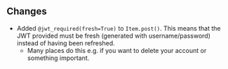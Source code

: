 ## Changes

* Added `@jwt_required(fresh=True)` to `Item.post()`. This means that the JWT provided must be fresh (generated with username/password) instead of having been refreshed.
    * Many places do this e.g. if you want to delete your account or something important.

